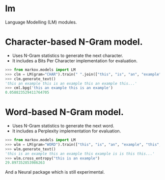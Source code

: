 # lm
Language Modelling (LM) modules.

# Character-based N-Gram model.
* Uses N-Gram statistics to generate the next character.
* It includes a Bits Per Character implementation for evaluation.
```python
>>> from markov.models import LM
>>> clm = LM(gram="CHAR").train(" ".join(["this", "is", "an", "example", "this", "an"]))
>>> clm.generate_text()
'this an example this is an example this an example this...'
>>> cml.bpg('this an example this is an example')
0.058823529411764705
```
# Word-based N-Gram model.
* Uses N-Gram statistics to generate the next word.
* It includes a Perplexity implementation for evaluation.
```python
>>> from markov.models import LM
>>> wlm = LM(gram="WORD").train(["this", "is", "an", "example", "this", "an"])
>>> wlm.generate_text()
'this is an example this an example this example is is this this...'
>>> wlm.cross_entropy("this is an example")
29.897352853986263
```

And a Neural package which is still experimental.
